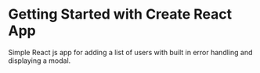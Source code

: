 # Getting Started with Create React App

Simple React js app for adding a list of users with built in error handling and displaying a modal.